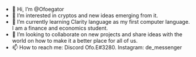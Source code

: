 - 👋 Hi, I’m @Ofoegator
- 👀 I’m interested in cryptos and new ideas emerging from it. 
- 🌱 I’m currently learning Clarity language as my first computer language. I am a finance and economics student. 
- 💞️ I’m looking to collaborate on new projects and share ideas with the world on how to make it a better place for all of us.
- 📫 How to reach me: Discord Ofo.E#3280. Instagram: de_messenger

<!---
Ofoegator/Ofoegator is a ✨ special ✨ repository because its `README.md` (this file) appears on your GitHub profile.
You can click the Preview link to take a look at your changes.
--->
